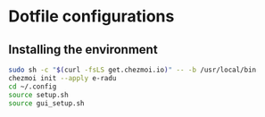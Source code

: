 # Dotfile configurations

## Installing the environment

```bash
sudo sh -c "$(curl -fsLS get.chezmoi.io)" -- -b /usr/local/bin
chezmoi init --apply e-radu
cd ~/.config
source setup.sh
source gui_setup.sh
```

